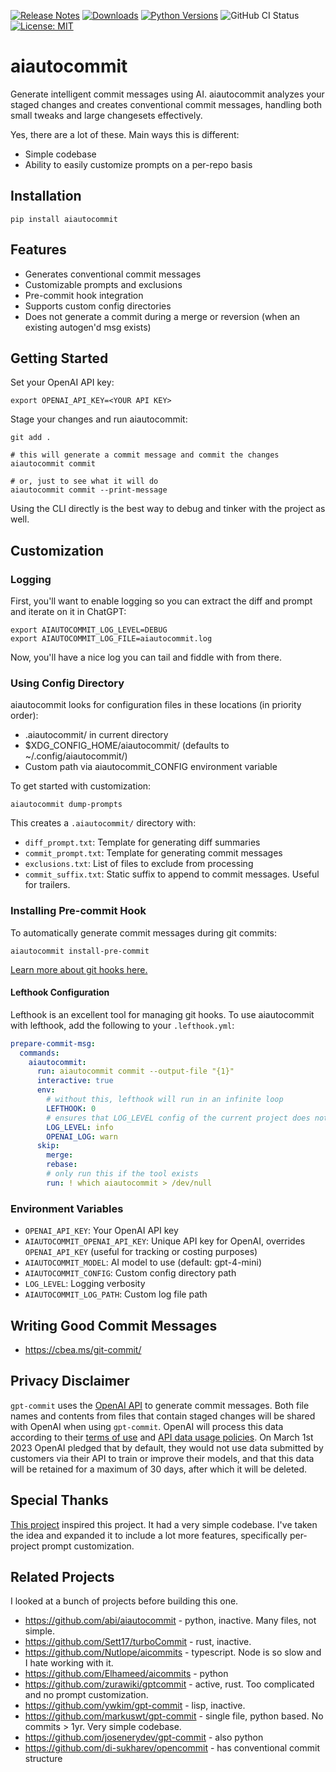 [![Release Notes](https://img.shields.io/github/release/iloveitaly/aiautocommit)](https://github.com/iloveitaly/aiautocommit/releases) [![Downloads](https://static.pepy.tech/badge/aiautocommit/month)](https://pepy.tech/project/aiautocommit) [![Python Versions](https://img.shields.io/pypi/pyversions/aiautocommit)](https://pypi.org/project/aiautocommit) ![GitHub CI Status](https://github.com/iloveitaly/aiautocommit/actions/workflows/build_and_publish.yml/badge.svg) [![License: MIT](https://img.shields.io/badge/License-MIT-yellow.svg)](https://opensource.org/licenses/MIT)

# aiautocommit

Generate intelligent commit messages using AI. aiautocommit analyzes your staged changes and creates conventional commit messages, handling both small tweaks and large changesets effectively.

Yes, there are a lot of these. Main ways this is different:

* Simple codebase
* Ability to easily customize prompts on a per-repo basis

## Installation

```shell
pip install aiautocommit
```

## Features

* Generates conventional commit messages
* Customizable prompts and exclusions
* Pre-commit hook integration
* Supports custom config directories
* Does not generate a commit during a merge or reversion (when an existing autogen'd msg exists)

## Getting Started

Set your OpenAI API key:

```
export OPENAI_API_KEY=<YOUR API KEY>
```

Stage your changes and run aiautocommit:

```
git add .

# this will generate a commit message and commit the changes
aiautocommit commit

# or, just to see what it will do
aiautocommit commit --print-message
```

Using the CLI directly is the best way to debug and tinker with the project as well.

## Customization

### Logging

First, you'll want to enable logging so you can extract the diff and prompt and iterate on it in ChatGPT:

```shell
export AIAUTOCOMMIT_LOG_LEVEL=DEBUG
export AIAUTOCOMMIT_LOG_FILE=aiautocommit.log
```

Now, you'll have a nice log you can tail and fiddle with from there.

### Using Config Directory

aiautocommit looks for configuration files in these locations (in priority order):

* .aiautocommit/ in current directory
* $XDG_CONFIG_HOME/aiautocommit/ (defaults to ~/.config/aiautocommit/)
* Custom path via aiautocommit_CONFIG environment variable

To get started with customization:

```shell
aiautocommit dump-prompts
```

This creates a `.aiautocommit/` directory with:

* `diff_prompt.txt`: Template for generating diff summaries
* `commit_prompt.txt`: Template for generating commit messages
* `exclusions.txt`: List of files to exclude from processing
* `commit_suffix.txt`: Static suffix to append to commit messages. Useful for trailers.

### Installing Pre-commit Hook

To automatically generate commit messages during git commits:

```
aiautocommit install-pre-commit
```

[Learn more about git hooks here.](https://git-scm.com/book/en/v2/Customizing-Git-Git-Hooks)


#### Lefthook Configuration

Lefthook is an excellent tool for managing git hooks. To use aiautocommit with lefthook, add the following to your `.lefthook.yml`:

```yaml
prepare-commit-msg:
  commands:
    aiautocommit:
      run: aiautocommit commit --output-file "{1}"
      interactive: true
      env:
        # without this, lefthook will run in an infinite loop
        LEFTHOOK: 0
        # ensures that LOG_LEVEL config of the current project does not interfere with aiautocommit
        LOG_LEVEL: info
        OPENAI_LOG: warn
      skip:
        merge:
        rebase:
        # only run this if the tool exists
        run: ! which aiautocommit > /dev/null
```

### Environment Variables

* `OPENAI_API_KEY`: Your OpenAI API key
* `AIAUTOCOMMIT_OPENAI_API_KEY`: Unique API key for OpenAI, overrides `OPENAI_API_KEY` (useful for tracking or costing purposes)
* `AIAUTOCOMMIT_MODEL`: AI model to use (default: gpt-4-mini)
* `AIAUTOCOMMIT_CONFIG`: Custom config directory path
* `LOG_LEVEL`: Logging verbosity
* `AIAUTOCOMMIT_LOG_PATH`: Custom log file path

## Writing Good Commit Messages

* https://cbea.ms/git-commit/

## Privacy Disclaimer

`gpt-commit` uses the [OpenAI API](https://platform.openai.com/docs) to generate commit messages. Both file names and contents from files that contain staged changes will be shared with OpenAI when using `gpt-commit`. OpenAI will process this data according to their [terms of use](https://openai.com/policies/terms-of-use) and [API data usage policies](https://openai.com/policies/api-data-usage-policies). On March 1st 2023 OpenAI pledged that by default, they would not use data submitted by customers via their API to train or improve their models, and that this data will be retained for a maximum of 30 days, after which it will be deleted.

## Special Thanks

[This project](https://github.com/markuswt/gpt-commit) inspired this project. It had a very simple codebase. I've taken the idea and expanded it to include a lot more features, specifically per-project prompt customization.

## Related Projects

I looked at a bunch of projects before building this one.

- https://github.com/abi/aiautocommit - python, inactive. Many files, not simple.
- https://github.com/Sett17/turboCommit - rust, inactive.
- https://github.com/Nutlope/aicommits - typescript. Node is so slow and I hate working with it.
- https://github.com/Elhameed/aicommits - python
- https://github.com/zurawiki/gptcommit - active, rust. Too complicated and no prompt customization.
- https://github.com/ywkim/gpt-commit - lisp, inactive.
- https://github.com/markuswt/gpt-commit - single file, python based. No commits > 1yr. Very simple codebase.
- https://github.com/josenerydev/gpt-commit - also python
- https://github.com/di-sukharev/opencommit - has conventional commit structure